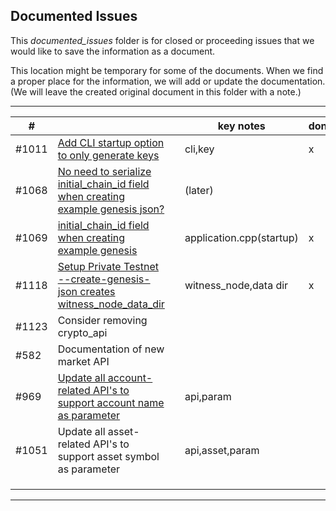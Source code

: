 ## Documented Issues

This *documented_issues* folder is for closed or proceeding issues that we would like to save the information as a document. 

This location might be temporary for some of the documents. When we find a proper place for the information, we will add or update the documentation. (We will leave the created original document in this folder with a note.)

***

|  # |   |   | key notes  |done|
|---|---|---|---|---|
|#1011 |[Add CLI startup option to only generate keys](../documented_issues/1011_add_cli_startup.md) |  | cli,key |x|
|#1068 | [No need to serialize initial_chain_id field when creating example genesis json?](../documented_issues/1068_chainid.md)  |  |(later)   | |
|#1069 | [initial_chain_id field when creating example genesis](../documented_issues/1069_initial_chain_id.md)  |  | application.cpp(startup) |x|
|#1118 | [Setup Private Testnet --create-genesis-json creates witness_node_data_dir](../documented_issues/1118_data_dir.md)  |  | witness_node,data dir|x|
| #1123 | Consider removing crypto_api  |  |  | |
|#582 | Documentation of new market API  |  |  | |
|#969 | [Update all account-related API's to support account name as parameter](../documented_issues/969_api_support_acc_name_as_param.md#update-all-account-related-apis-to-support-account-name-as-parameter-969)  |  |api,param  | |
|#1051 |Update all asset-related API's to support asset symbol as parameter   |  |api,asset,param  | |
| |  |  |  | |
| |  |  |  | |
| |  |  |  | |

***

